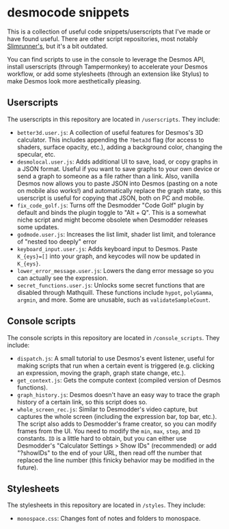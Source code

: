 # desmocode snippets

This is a collection of useful code snippets/userscripts that I've made or have found useful. There are other script repositories, most notably [Slimrunner's](https://github.com/SlimRunner/desmos-scripts-addons), but it's a bit outdated.

You can find scripts to use in the console to leverage the Desmos API, install userscripts (through Tampermonkey) to accelerate your Desmos workflow, or add some stylesheets (through an extension like Stylus) to make Desmos look more aesthetically pleasing.

## Userscripts
The userscripts in this repository are located in `/userscripts`. They include:
- `better3d.user.js`: A collection of useful features for Desmos's 3D calculator. This includes appending the `?beta3d` flag (for access to shaders, surface opacity, etc.), adding a background color, changing the specular, etc.
- `desmolocal.user.js`: Adds additional UI to save, load, or copy graphs in a JSON format. Useful if you want to save graphs to your own device or send a graph to someone as a file rather than a link. Also, vanilla Desmos now allows you to paste JSON into Desmos (pasting on a note on mobile also works!) and automatically replace the graph state, so this userscript is useful for copying that JSON, both on PC and mobile.
- `fix_code_golf.js`: Turns off the Desmodder "Code Golf" plugin by default and binds the plugin toggle to "Alt + Q". This is a somewhat niche script and might become obsolete when Desmodder releases some updates.
- `godmode.user.js`: Increases the list limit, shader list limit, and tolerance of "nested too deeply" error
- `keyboard_input.user.js`: Adds keyboard input to Desmos. Paste `K_{eys}=[]` into your graph, and keycodes will now be updated in `K_{eys}`.
- `lower_error_message.user.js`: Lowers the dang error message so you can actually see the expression.
- `secret_functions.user.js`: Unlocks some secret functions that are disabled through Mathquill. These functions include `hypot`, `polyGamma`, `argmin`, and more. Some are unusable, such as `validateSampleCount`.

## Console scripts
The console scripts in this repository are located in `/console_scripts`. They include:
- `dispatch.js`: A small tutorial to use Desmos's event listener, useful for making scripts that run when a certain event is triggered (e.g. clicking an expression, moving the graph, graph state change, etc.).
- `get_context.js`: Gets the compute context (compiled version of Desmos functions).
- `graph_history.js`: Desmos doesn't have an easy way to trace the graph history of a certain link, so this script does so.
- `whole_screen_rec.js`: Similar to Desmodder's video capture, but captures the whole screen (including the expression bar, top bar, etc.). The script also adds to Desmodder's frame creator, so you can modify frames from the UI. You need to modify the `min`, `max`, `step`, and `ID` constants. `ID` is a little hard to obtain, but you can either use Desmodder's "Calculator Settings > Show IDs" (recommended) or add "?showIDs" to the end of your URL, then read off the number that replaced the line number (this finicky behavior may be modified in the future).

## Stylesheets
The stylesheets in this repository are located in `/styles`. They include:
- `monospace.css`: Changes font of notes and folders to monospace.